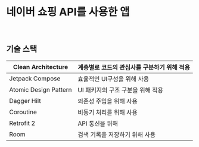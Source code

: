 <br>

# 네이버 쇼핑 API를 사용한 앱

<br>

## 기술 스택
|Clean Architecture|계층별로 코드의 관심사를 구분하기 위해 적용|
|-|-|
|Jetpack Compose|효율적인 UI구성을 위해 사용|
|Atomic Design Pattern|UI 패키지의 구조 구분을 위해 적용|
|Dagger Hilt|의존성 주입을 위해 사용|
|Coroutine|비동기 처리를 위해 사용|
|Retrofit 2|API 통신을 위해 |
|Room|검색 기록을 저장하기 위해 사용|

